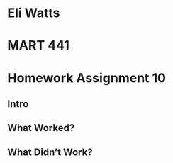# Eli Watts
# MART 441
# Homework Assignment 10

## Intro


## What Worked?



## What Didn’t Work?
